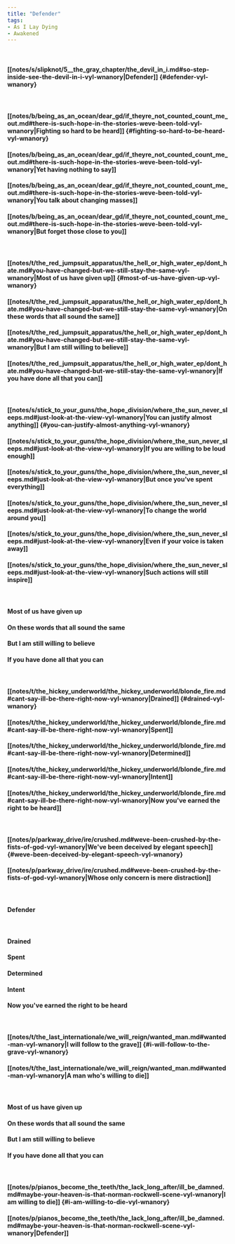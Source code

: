 ```yaml
---
title: "Defender"
tags:
- As I Lay Dying
- Awakened
---
```

&nbsp;
#### [[notes/s/slipknot/5__the_gray_chapter/the_devil_in_i.md#so-step-inside-see-the-devil-in-i-vyl-wnanory|Defender]] {#defender-vyl-wnanory}
&nbsp;
#### [[notes/b/being_as_an_ocean/dear_gd/if_theyre_not_counted_count_me_out.md#there-is-such-hope-in-the-stories-weve-been-told-vyl-wnanory|Fighting so hard to be heard]] {#fighting-so-hard-to-be-heard-vyl-wnanory}
#### [[notes/b/being_as_an_ocean/dear_gd/if_theyre_not_counted_count_me_out.md#there-is-such-hope-in-the-stories-weve-been-told-vyl-wnanory|Yet having nothing to say]]
#### [[notes/b/being_as_an_ocean/dear_gd/if_theyre_not_counted_count_me_out.md#there-is-such-hope-in-the-stories-weve-been-told-vyl-wnanory|You talk about changing masses]]
#### [[notes/b/being_as_an_ocean/dear_gd/if_theyre_not_counted_count_me_out.md#there-is-such-hope-in-the-stories-weve-been-told-vyl-wnanory|But forget those close to you]]
&nbsp;
#### [[notes/t/the_red_jumpsuit_apparatus/the_hell_or_high_water_ep/dont_hate.md#you-have-changed-but-we-still-stay-the-same-vyl-wnanory|Most of us have given up]] {#most-of-us-have-given-up-vyl-wnanory}
#### [[notes/t/the_red_jumpsuit_apparatus/the_hell_or_high_water_ep/dont_hate.md#you-have-changed-but-we-still-stay-the-same-vyl-wnanory|On these words that all sound the same]]
#### [[notes/t/the_red_jumpsuit_apparatus/the_hell_or_high_water_ep/dont_hate.md#you-have-changed-but-we-still-stay-the-same-vyl-wnanory|But I am still willing to believe]]
#### [[notes/t/the_red_jumpsuit_apparatus/the_hell_or_high_water_ep/dont_hate.md#you-have-changed-but-we-still-stay-the-same-vyl-wnanory|If you have done all that you can]]
&nbsp;
#### [[notes/s/stick_to_your_guns/the_hope_division/where_the_sun_never_sleeps.md#just-look-at-the-view-vyl-wnanory|You can justify almost anything]] {#you-can-justify-almost-anything-vyl-wnanory}
#### [[notes/s/stick_to_your_guns/the_hope_division/where_the_sun_never_sleeps.md#just-look-at-the-view-vyl-wnanory|If you are willing to be loud enough]]
#### [[notes/s/stick_to_your_guns/the_hope_division/where_the_sun_never_sleeps.md#just-look-at-the-view-vyl-wnanory|But once you've spent everything]]
#### [[notes/s/stick_to_your_guns/the_hope_division/where_the_sun_never_sleeps.md#just-look-at-the-view-vyl-wnanory|To change the world around you]]
#### [[notes/s/stick_to_your_guns/the_hope_division/where_the_sun_never_sleeps.md#just-look-at-the-view-vyl-wnanory|Even if your voice is taken away]]
#### [[notes/s/stick_to_your_guns/the_hope_division/where_the_sun_never_sleeps.md#just-look-at-the-view-vyl-wnanory|Such actions will still inspire]]
&nbsp;
#### Most of us have given up
#### On these words that all sound the same
#### But I am still willing to believe
#### If you have done all that you can
&nbsp;
#### [[notes/t/the_hickey_underworld/the_hickey_underworld/blonde_fire.md#cant-say-ill-be-there-right-now-vyl-wnanory|Drained]] {#drained-vyl-wnanory}
#### [[notes/t/the_hickey_underworld/the_hickey_underworld/blonde_fire.md#cant-say-ill-be-there-right-now-vyl-wnanory|Spent]]
#### [[notes/t/the_hickey_underworld/the_hickey_underworld/blonde_fire.md#cant-say-ill-be-there-right-now-vyl-wnanory|Determined]]
#### [[notes/t/the_hickey_underworld/the_hickey_underworld/blonde_fire.md#cant-say-ill-be-there-right-now-vyl-wnanory|Intent]]
#### [[notes/t/the_hickey_underworld/the_hickey_underworld/blonde_fire.md#cant-say-ill-be-there-right-now-vyl-wnanory|Now you've earned the right to be heard]]
&nbsp;
#### [[notes/p/parkway_drive/ire/crushed.md#weve-been-crushed-by-the-fists-of-god-vyl-wnanory|We've been deceived by elegant speech]] {#weve-been-deceived-by-elegant-speech-vyl-wnanory}
#### [[notes/p/parkway_drive/ire/crushed.md#weve-been-crushed-by-the-fists-of-god-vyl-wnanory|Whose only concern is mere distraction]]
&nbsp;
#### Defender
&nbsp;
#### Drained
#### Spent
#### Determined
#### Intent
#### Now you've earned the right to be heard
&nbsp;
#### [[notes/t/the_last_internationale/we_will_reign/wanted_man.md#wanted-man-vyl-wnanory|I will follow to the grave]] {#i-will-follow-to-the-grave-vyl-wnanory}
#### [[notes/t/the_last_internationale/we_will_reign/wanted_man.md#wanted-man-vyl-wnanory|A man who's willing to die]]
&nbsp;
#### Most of us have given up
#### On these words that all sound the same
#### But I am still willing to believe
#### If you have done all that you can
&nbsp;
#### [[notes/p/pianos_become_the_teeth/the_lack_long_after/ill_be_damned.md#maybe-your-heaven-is-that-norman-rockwell-scene-vyl-wnanory|I am willing to die]] {#i-am-willing-to-die-vyl-wnanory}
#### [[notes/p/pianos_become_the_teeth/the_lack_long_after/ill_be_damned.md#maybe-your-heaven-is-that-norman-rockwell-scene-vyl-wnanory|Defender]]
